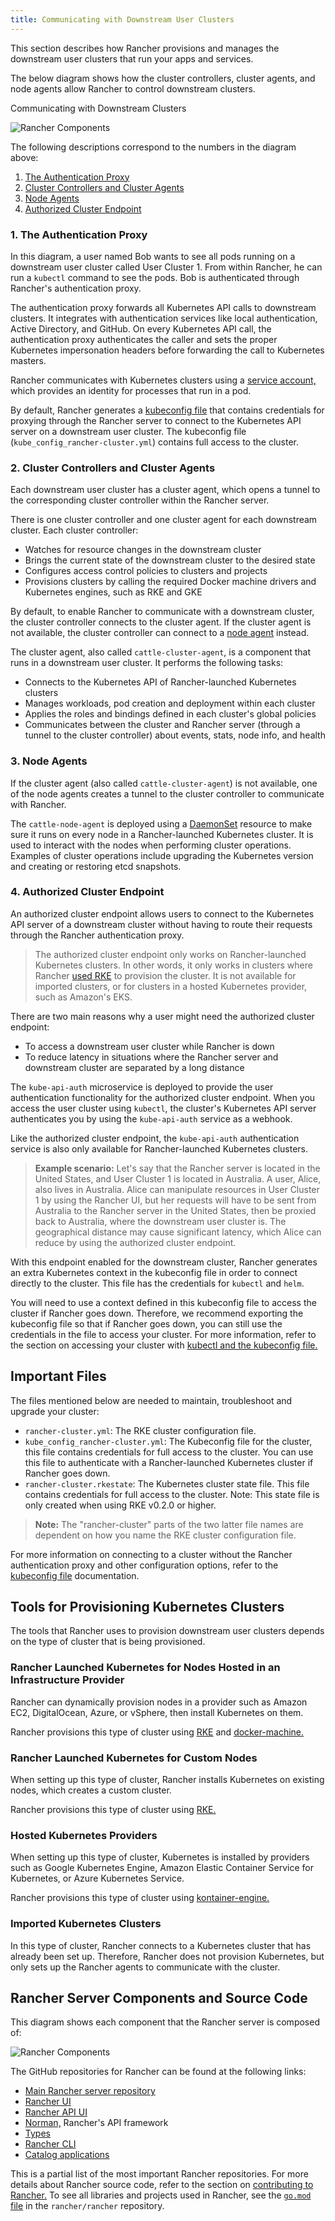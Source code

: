 ```yaml
---
title: Communicating with Downstream User Clusters
---
```


<head>
  <link rel="canonical" href="https://ranchermanager.docs.rancher.com/reference-guides/rancher-manager-architecture/communicating-with-downstream-user-clusters"/>
</head>

This section describes how Rancher provisions and manages the downstream user clusters that run your apps and services.

The below diagram shows how the cluster controllers, cluster agents, and node agents allow Rancher to control downstream clusters.

<figcaption>Communicating with Downstream Clusters</figcaption>

![Rancher Components](/img/rancher-architecture-cluster-controller.svg)

The following descriptions correspond to the numbers in the diagram above:

1. [The Authentication Proxy](#1-the-authentication-proxy)
2. [Cluster Controllers and Cluster Agents](#2-cluster-controllers-and-cluster-agents)
3. [Node Agents](#3-node-agents)
4. [Authorized Cluster Endpoint](#4-authorized-cluster-endpoint)

### 1. The Authentication Proxy

In this diagram, a user named Bob wants to see all pods running on a downstream user cluster called User Cluster 1. From within Rancher, he can run a `kubectl` command to see
the pods. Bob is authenticated through Rancher's authentication proxy.

The authentication proxy forwards all Kubernetes API calls to downstream clusters. It integrates with authentication services like local authentication, Active Directory, and GitHub. On every Kubernetes API call, the authentication proxy authenticates the caller and sets the proper Kubernetes impersonation headers before forwarding the call to Kubernetes masters.

Rancher communicates with Kubernetes clusters using a [service account,](https://kubernetes.io/docs/tasks/configure-pod-container/configure-service-account/) which provides an identity for processes that run in a pod.

By default, Rancher generates a [kubeconfig file](../../how-to-guides/advanced-user-guides/manage-clusters/access-clusters/use-kubectl-and-kubeconfig.md) that contains credentials for proxying through the Rancher server to connect to the Kubernetes API server on a downstream user cluster. The kubeconfig file (`kube_config_rancher-cluster.yml`) contains full access to the cluster.

### 2. Cluster Controllers and Cluster Agents

Each downstream user cluster has a cluster agent, which opens a tunnel to the corresponding cluster controller within the Rancher server.

There is one cluster controller and one cluster agent for each downstream cluster. Each cluster controller:

- Watches for resource changes in the downstream cluster
- Brings the current state of the downstream cluster to the desired state
-  Configures access control policies to clusters and projects
-  Provisions clusters by calling the required Docker machine drivers and Kubernetes engines, such as RKE and GKE

By default, to enable Rancher to communicate with a downstream cluster, the cluster controller connects to the cluster agent. If the cluster agent is not available, the cluster controller can connect to a [node agent](#3-node-agents) instead.

The cluster agent, also called `cattle-cluster-agent`, is a component that runs in a downstream user cluster. It performs the following tasks:

-  Connects to the Kubernetes API of Rancher-launched Kubernetes clusters
- Manages workloads, pod creation and deployment within each cluster
-  Applies the roles and bindings defined in each cluster's global policies
- Communicates between the cluster and Rancher server (through a tunnel to the cluster controller) about events, stats, node info, and health

### 3. Node Agents

If the cluster agent (also called `cattle-cluster-agent`) is not available, one of the node agents creates a tunnel to the cluster controller to communicate with Rancher.

The `cattle-node-agent` is deployed using a [DaemonSet](https://kubernetes.io/docs/concepts/workloads/controllers/daemonset/) resource to make sure it runs on every node in a Rancher-launched Kubernetes cluster. It is used to interact with the nodes when performing cluster operations. Examples of cluster operations include upgrading the Kubernetes version and creating or restoring etcd snapshots.

### 4. Authorized Cluster Endpoint

An authorized cluster endpoint allows users to connect to the Kubernetes API server of a downstream cluster without having to route their requests through the Rancher authentication proxy.

> The authorized cluster endpoint only works on Rancher-launched Kubernetes clusters. In other words, it only works in clusters where Rancher [used RKE](../../pages-for-subheaders/launch-kubernetes-with-rancher.md) to provision the cluster. It is not available for imported clusters, or for clusters in a hosted Kubernetes provider, such as Amazon's EKS.

There are two main reasons why a user might need the authorized cluster endpoint:

- To access a downstream user cluster while Rancher is down
- To reduce latency in situations where the Rancher server and downstream cluster are separated by a long distance

The `kube-api-auth` microservice is deployed to provide the user authentication functionality for the authorized cluster endpoint. When you access the user cluster using `kubectl`, the cluster's Kubernetes API server authenticates you by using the `kube-api-auth` service as a webhook.

Like the authorized cluster endpoint, the `kube-api-auth` authentication service is also only available for Rancher-launched Kubernetes clusters.

> **Example scenario:** Let's say that the Rancher server is located in the United States, and User Cluster 1 is located in Australia. A user, Alice, also lives in Australia. Alice can manipulate resources in User Cluster 1 by using the Rancher UI, but her requests will have to be sent from Australia to the Rancher server in the United States, then be proxied back to Australia, where the downstream user cluster is. The geographical distance may cause significant latency, which Alice can reduce by using the authorized cluster endpoint.

With this endpoint enabled for the downstream cluster, Rancher generates an extra Kubernetes context in the kubeconfig file in order to connect directly to the cluster. This file has the credentials for `kubectl` and `helm`.

You will need to use a context defined in this kubeconfig file to access the cluster if Rancher goes down. Therefore, we recommend exporting the kubeconfig file so that if Rancher goes down, you can still use the credentials in the file to access your cluster. For more information, refer to the section on accessing your cluster with [kubectl and the kubeconfig file.](../../how-to-guides/advanced-user-guides/manage-clusters/access-clusters/use-kubectl-and-kubeconfig.md)

## Important Files

The files mentioned below are needed to maintain, troubleshoot and upgrade your cluster:

- `rancher-cluster.yml`: The RKE cluster configuration file.
- `kube_config_rancher-cluster.yml`: The Kubeconfig file for the cluster, this file contains credentials for full access to the cluster. You can use this file to authenticate with a Rancher-launched Kubernetes cluster if Rancher goes down.
- `rancher-cluster.rkestate`: The Kubernetes cluster state file. This file contains credentials for full access to the cluster. Note: This state file is only created when using RKE v0.2.0 or higher.

> **Note:** The "rancher-cluster" parts of the two latter file names are dependent on how you name the RKE cluster configuration file.

For more information on connecting to a cluster without the Rancher authentication proxy and other configuration options, refer to the [kubeconfig file](../../how-to-guides/advanced-user-guides/manage-clusters/access-clusters/use-kubectl-and-kubeconfig.md) documentation.

## Tools for Provisioning Kubernetes Clusters

The tools that Rancher uses to provision downstream user clusters depends on the type of cluster that is being provisioned.

### Rancher Launched Kubernetes for Nodes Hosted in an Infrastructure Provider

Rancher can dynamically provision nodes in a provider such as Amazon EC2, DigitalOcean, Azure, or vSphere, then install Kubernetes on them.

Rancher provisions this type of cluster using [RKE](https://github.com/rancher/rke) and [docker-machine.](https://github.com/rancher/machine)

### Rancher Launched Kubernetes for Custom Nodes

When setting up this type of cluster, Rancher installs Kubernetes on existing nodes, which creates a custom cluster.

Rancher provisions this type of cluster using [RKE.](https://github.com/rancher/rke)

### Hosted Kubernetes Providers

When setting up this type of cluster, Kubernetes is installed by providers such as Google Kubernetes Engine, Amazon Elastic Container Service for Kubernetes, or Azure Kubernetes Service.

Rancher provisions this type of cluster using [kontainer-engine.](https://github.com/rancher/kontainer-engine)

### Imported Kubernetes Clusters

In this type of cluster, Rancher connects to a Kubernetes cluster that has already been set up. Therefore, Rancher does not provision Kubernetes, but only sets up the Rancher agents to communicate with the cluster.

## Rancher Server Components and Source Code

This diagram shows each component that the Rancher server is composed of:

![Rancher Components](/img/rancher-architecture-rancher-components.svg)

The GitHub repositories for Rancher can be found at the following links:

- [Main Rancher server repository](https://github.com/rancher/rancher)
- [Rancher UI](https://github.com/rancher/ui)
- [Rancher API UI](https://github.com/rancher/api-ui)
- [Norman,](https://github.com/rancher/norman) Rancher's API framework
- [Types](https://github.com/rancher/types)
- [Rancher CLI](https://github.com/rancher/cli)
- [Catalog applications](https://github.com/rancher/helm)

This is a partial list of the most important Rancher repositories. For more details about Rancher source code, refer to the section on [contributing to Rancher.](../../contribute-to-rancher.md#rancher-repositories) To see all libraries and projects used in Rancher, see the [`go.mod` file](https://github.com/rancher/rancher/blob/master/go.mod) in the `rancher/rancher` repository.